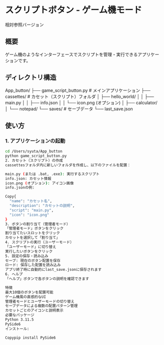 # スクリプトボタン - ゲーム機モード

相対参照バージョン
## 概要
ゲーム機のようなインターフェースでスクリプトを管理・実行できるアプリケーションです。

## ディレクトリ構造
App_button/ ├── game_script_button.py # メインアプリケーション ├── cassettes/ # カセット（スクリプト）フォルダ │ ├── hello_world/ │ │ ├── main.py │ │ ├── info.json │ │ └── icon.png (オプション) │ ├── calculator/ │ └── notepad/ └── saves/ # セーブデータ └── last_save.json


## 使い方

### 1. アプリケーションの起動
```bash
cd /Users/syuta/App_button
python game_script_button.py
2. カセット（スクリプト）の作成
cassettesフォルダ内に新しいフォルダを作成し、以下のファイルを配置：

main.py (または .bat, .exe): 実行するスクリプト
info.json: カセット情報
icon.png (オプション): アイコン画像
info.jsonの例:

Copy{
  "name": "カセット名",
  "description": "カセットの説明",
  "script": "main.py",
  "icon": "icon.png"
}
3. ボタンの割り当て（管理者モード）
「管理者モード」ボタンをクリック
割り当てたいスロットをクリック
カセットを選択して「割り当て」
4. スクリプトの実行（ユーザーモード）
「ユーザーモード」に切り替え
実行したいボタンをクリック
5. 設定の保存・読み込み
セーブ: 現在のボタン配置を保存
ロード: 保存した配置を読み込み
アプリ終了時に自動的にlast_save.jsonに保存されます
6. ヘルプ
「ヘルプ」ボタンで各ボタンの説明を確認できます

特徴
最大10個のボタンを配置可能
ゲーム機風の直感的なUI
管理者モードとユーザーモードの切り替え
セーブデータによる複数の配置パターン管理
カセットごとのアイコンと説明表示
必要なパッケージ
Python 3.11.5
PySide6
インストール:

Copypip install PySide6
